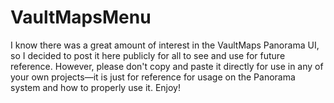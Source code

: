 # VaultMapsMenu

I know there was a great amount of interest in the VaultMaps Panorama UI, so I decided to post it here publicly for all to see and use for future reference. However, please don't copy and paste it directly for use in any of your own projects—it is just for reference for usage on the Panorama system and how to properly use it. Enjoy!
